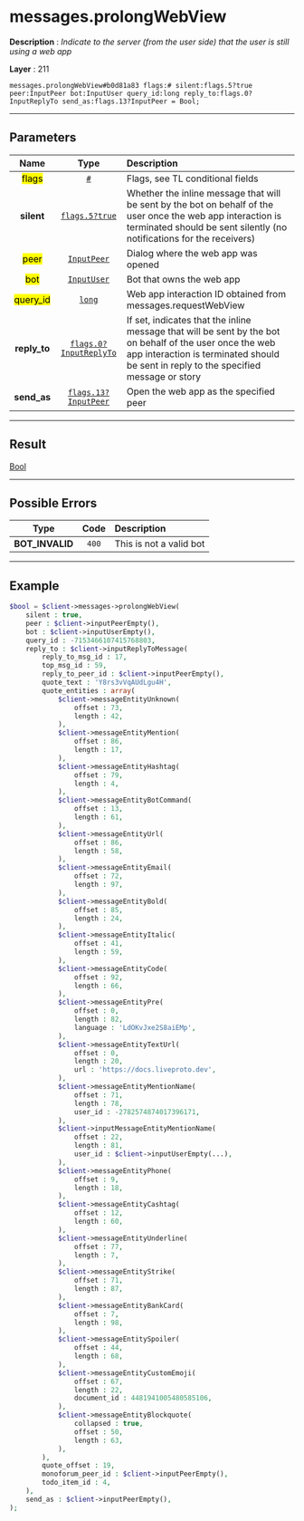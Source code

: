 # messages.prolongWebView

**Description** : *Indicate to the server (from the user side) that the user is still using a web app*

**Layer** : 211

```tl
messages.prolongWebView#b0d81a83 flags:# silent:flags.5?true peer:InputPeer bot:InputUser query_id:long reply_to:flags.0?InputReplyTo send_as:flags.13?InputPeer = Bool;
```

---

## Parameters

| Name | Type | Description |
| :---: | :---: | :--- |
| <mark>flags</mark> | [`#`](type/#) | Flags, see TL conditional fields |
| **silent** | [`flags.5?true`](type/true) | Whether the inline message that will be sent by the bot on behalf of the user once the web app interaction is terminated should be sent silently (no notifications for the receivers) |
| <mark>peer</mark> | [`InputPeer`](type/InputPeer) | Dialog where the web app was opened |
| <mark>bot</mark> | [`InputUser`](type/InputUser) | Bot that owns the web app |
| <mark>query_id</mark> | [`long`](type/long) | Web app interaction ID obtained from messages.requestWebView |
| **reply_to** | [`flags.0?InputReplyTo`](type/InputReplyTo) | If set, indicates that the inline message that will be sent by the bot on behalf of the user once the web app interaction is terminated should be sent in reply to the specified message or story |
| **send_as** | [`flags.13?InputPeer`](type/InputPeer) | Open the web app as the specified peer |

---

## Result

[Bool](type/Bool)

---

## Possible Errors

| Type | Code | Description |
| :---: | :---: | :--- |
| **BOT_INVALID** | `400` | This is not a valid bot |

---

## Example

```php
$bool = $client->messages->prolongWebView(
	silent : true,
	peer : $client->inputPeerEmpty(),
	bot : $client->inputUserEmpty(),
	query_id : -7153466107415768803,
	reply_to : $client->inputReplyToMessage(
		reply_to_msg_id : 17,
		top_msg_id : 59,
		reply_to_peer_id : $client->inputPeerEmpty(),
		quote_text : 'Y8rs3vVqAUdLgu4H',
		quote_entities : array(
			$client->messageEntityUnknown(
				offset : 73,
				length : 42,
			),
			$client->messageEntityMention(
				offset : 86,
				length : 17,
			),
			$client->messageEntityHashtag(
				offset : 79,
				length : 4,
			),
			$client->messageEntityBotCommand(
				offset : 13,
				length : 61,
			),
			$client->messageEntityUrl(
				offset : 86,
				length : 58,
			),
			$client->messageEntityEmail(
				offset : 72,
				length : 97,
			),
			$client->messageEntityBold(
				offset : 85,
				length : 24,
			),
			$client->messageEntityItalic(
				offset : 41,
				length : 59,
			),
			$client->messageEntityCode(
				offset : 92,
				length : 66,
			),
			$client->messageEntityPre(
				offset : 0,
				length : 82,
				language : 'LdOKvJxe2S8aiEMp',
			),
			$client->messageEntityTextUrl(
				offset : 0,
				length : 20,
				url : 'https://docs.liveproto.dev',
			),
			$client->messageEntityMentionName(
				offset : 71,
				length : 78,
				user_id : -2782574874017396171,
			),
			$client->inputMessageEntityMentionName(
				offset : 22,
				length : 81,
				user_id : $client->inputUserEmpty(...),
			),
			$client->messageEntityPhone(
				offset : 9,
				length : 18,
			),
			$client->messageEntityCashtag(
				offset : 12,
				length : 60,
			),
			$client->messageEntityUnderline(
				offset : 77,
				length : 7,
			),
			$client->messageEntityStrike(
				offset : 71,
				length : 87,
			),
			$client->messageEntityBankCard(
				offset : 7,
				length : 98,
			),
			$client->messageEntitySpoiler(
				offset : 44,
				length : 68,
			),
			$client->messageEntityCustomEmoji(
				offset : 67,
				length : 22,
				document_id : 4481941005480585106,
			),
			$client->messageEntityBlockquote(
				collapsed : true,
				offset : 50,
				length : 63,
			),
		),
		quote_offset : 19,
		monoforum_peer_id : $client->inputPeerEmpty(),
		todo_item_id : 4,
	),
	send_as : $client->inputPeerEmpty(),
);
```
